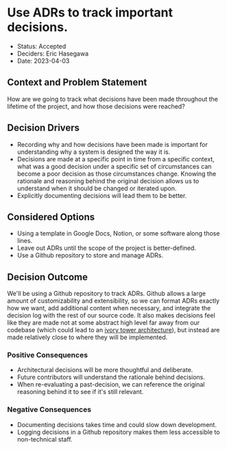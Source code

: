 # Use ADRs to track important decisions.

* Status: Accepted <!-- optional -->
* Deciders: Eric Hasegawa
* Date: 2023-04-03

## Context and Problem Statement

How are we going to track what decisions have been made throughout the lifetime of the project, and how those decisions were reached?

## Decision Drivers

* Recording why and how decisions have been made is important for understanding why a system is designed the way it is.
* Decisions are made at a specific point in time from a specific context, what was a good decision under a specific set of 
  circumstances can become a poor decision as those circumstances change. Knowing the rationale and reasoning behind the original
  decision allows us to understand when it should be changed or iterated upon.
* Explicitly documenting decisions will lead them to be better.

## Considered Options

* Using a template in Google Docs, Notion, or some software along those lines.
* Leave out ADRs until the scope of the project is better-defined.
* Use a Github repository to store and manage ADRs.

## Decision Outcome

We'll be using a Github repository to track ADRs. Github allows a large amount of customizability and extensibility, so we can format
ADRs exactly how we want, add additional content when necessary, and integrate the decision log with the rest of our source code. It also makes
decisions feel like they are made not at some abstract high level far away from our codebase (which could lead to an 
[ivory tower architecture](https://www.oreilly.com/library/view/software-architects-handbook/9781788624060/d4ff9836-0ca4-4889-9e7c-71800c17156a.xhtml)), 
but instead are made relatively close to where they will be implemented.

### Positive Consequences <!-- optional -->

* Architectural decisions will be more thoughtful and deliberate.
* Future contributors will understand the rationale behind decisions.
* When re-evaluating a past-decision, we can reference the original reasoning behind it to see if it's still relevant.

### Negative Consequences <!-- optional -->

* Documenting decisions takes time and could slow down development.
* Logging decisions in a Github repository makes them less accessible to non-technical staff.
